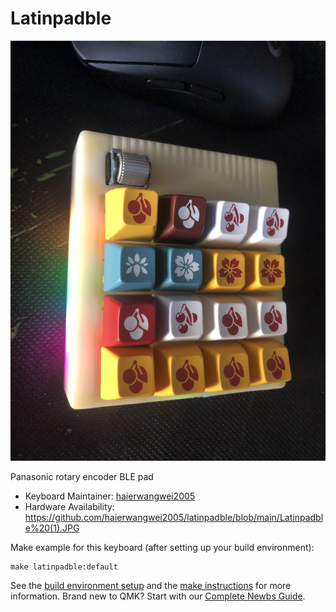 # Latinpadble

![Latinpadble](https://github.com/haierwangwei2005/latinpadble/blob/main/Latinpadble%20(1).JPG)

Panasonic rotary encoder BLE pad

* Keyboard Maintainer: [haierwangwei2005](https://github.com/haierwangwei2005)
* Hardware Availability: https://github.com/haierwangwei2005/latinpadble/blob/main/Latinpadble%20(1).JPG

Make example for this keyboard (after setting up your build environment):

    make latinpadble:default

See the [build environment setup](https://docs.qmk.fm/#/getting_started_build_tools) and the [make instructions](https://docs.qmk.fm/#/getting_started_make_guide) for more information. Brand new to QMK? Start with our [Complete Newbs Guide](https://docs.qmk.fm/#/newbs).
